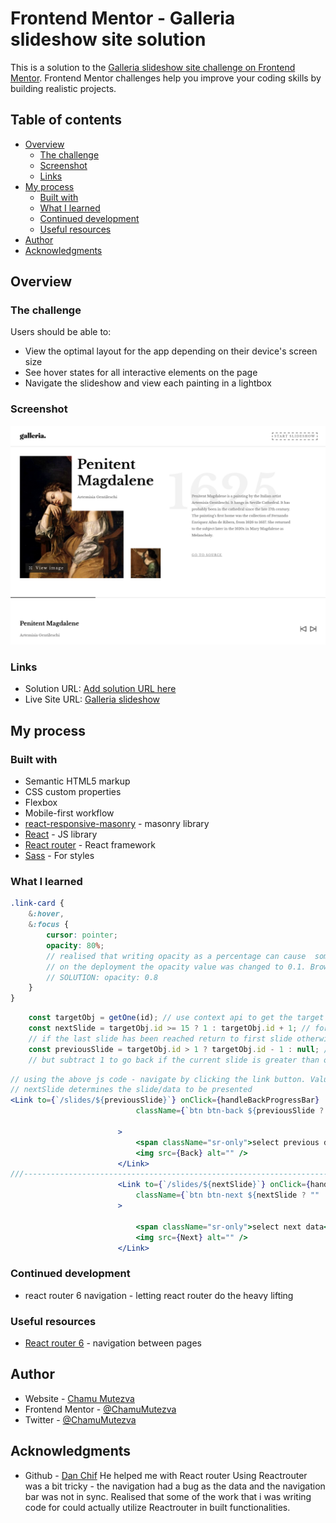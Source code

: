 # Frontend Mentor - Galleria slideshow site solution

This is a solution to the [Galleria slideshow site challenge on Frontend Mentor](https://www.frontendmentor.io/challenges/galleria-slideshow-site-tEA4pwsa6). Frontend Mentor challenges help you improve your coding skills by building realistic projects.

## Table of contents

- [Overview](#overview)
  - [The challenge](#the-challenge)
  - [Screenshot](#screenshot)
  - [Links](#links)
- [My process](#my-process)
  - [Built with](#built-with)
  - [What I learned](#what-i-learned)
  - [Continued development](#continued-development)
  - [Useful resources](#useful-resources)
- [Author](#author)
- [Acknowledgments](#acknowledgments)


## Overview

### The challenge

Users should be able to:

- View the optimal layout for the app depending on their device's screen size
- See hover states for all interactive elements on the page
- Navigate the slideshow and view each painting in a lightbox

### Screenshot

![desktop screenshot home](./src/assets/slide.png)

### Links

- Solution URL: [Add solution URL here](https://your-solution-url.com)
- Live Site URL: [Galleria slideshow](https://galleria-slideshow-chamu.netlify.app/)

## My process

### Built with

- Semantic HTML5 markup
- CSS custom properties
- Flexbox
- Mobile-first workflow
- [react-responsive-masonry](https://www.npmjs.com/package/react-responsive-masonry) - masonry library
- [React](https://reactjs.org/) - JS library
- [React router](https://reactrouter.com/) - React framework
- [Sass](https://sass-lang.com/) - For styles


### What I learned

```scss
.link-card {
    &:hover,
    &:focus {
        cursor: pointer;           
        opacity: 80%;
        // realised that writing opacity as a percentage can cause  some unexpected results.
        // on the deployment the opacity value was changed to 0.1. Browser used - Firefox
        // SOLUTION: opacity: 0.8
    }    
}
```

```js
    const targetObj = getOne(id); // use context api to get the target data from the array
    const nextSlide = targetObj.id >= 15 ? 1 : targetObj.id + 1; // for slide navigation.
    // if the last slide has been reached return to first slide otherwise move to the next slide
    const previousSlide = targetObj.id > 1 ? targetObj.id - 1 : null; // for slide navigation as above 
    // but subtract 1 to go back if the current slide is greater than one/
```

```jsx
// using the above js code - navigate by clicking the link button. Value of previousSlide or 
// nextSlide determines the slide/data to be presented
<Link to={`/slides/${previousSlide}`} onClick={handleBackProgressBar}
                            className={`btn btn-back ${previousSlide ? "" : "btn-disabled"}`}

                        >
                            <span className="sr-only">select previous data</span>
                            <img src={Back} alt="" />
                        </Link>
///-------------------------------------------------------------------------------------------///
                        <Link to={`/slides/${nextSlide}`} onClick={handleNextProgressBar}
                            className={`btn btn-next ${nextSlide ? "" : "btn-disabled"}`}
                        >

                            <span className="sr-only">select next data</span>
                            <img src={Next} alt="" />
                        </Link>

```

### Continued development

- react router 6 navigation - letting react router do the heavy lifting

### Useful resources

- [React router 6](https://reactrouter.com/) - navigation between pages


## Author

- Website - [Chamu Mutezva](https://github.com/ChamuMutezva)
- Frontend Mentor - [@ChamuMutezva](https://www.frontendmentor.io/profile/ChamuMutezva)
- Twitter - [@ChamuMutezva](https://twitter.com/ChamuMutezva)


## Acknowledgments

- Github - [Dan Chif](https://github.com/nadchif)
He helped me with React router
Using Reactrouter was a bit tricky - the navigation had a bug as the data and the navigation bar was not 
in sync. Realised that some of the work that i was writing code for could actually utilize Reactrouter
in built functionalities.